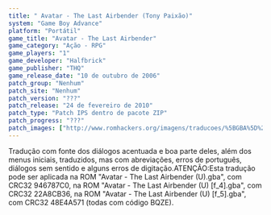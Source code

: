 ```yaml
---
title: " Avatar - The Last Airbender (Tony Paixão)"
system: "Game Boy Advance"
platform: "Portátil"
game_title: "Avatar - The Last Airbender"
game_category: "Ação - RPG"
game_players: "1"
game_developer: "Halfbrick"
game_publisher: "THQ"
game_release_date: "10 de outubro de 2006"
patch_group: "Nenhum"
patch_site: "Nenhum"
patch_version: "???"
patch_release: "24 de fevereiro de 2010"
patch_type: "Patch IPS dentro de pacote ZIP"
patch_progress: "???"
patch_images: ["http://www.romhackers.org/imagens/traducoes/%5BGBA%5D%20Avatar%20-%20The%20Last%20Airbender%20-%20Tony%20Paixao%20-%201.png","http://www.romhackers.org/imagens/traducoes/%5BGBA%5D%20Avatar%20-%20The%20Last%20Airbender%20-%20Tony%20Paixao%20-%202.png","http://www.romhackers.org/imagens/traducoes/%5BGBA%5D%20Avatar%20-%20The%20Last%20Airbender%20-%20Tony%20Paixao%20-%203.png"]
---
```

Tradução com fonte dos diálogos acentuada e boa parte deles, além dos menus iniciais, traduzidos, mas com abreviações, erros de português, diálogos sem sentido e alguns erros de digitação.ATENÇÃO:Esta tradução pode ser aplicada na ROM "Avatar - The Last Airbender (U).gba", com CRC32 946787C0, na ROM "Avatar - The Last Airbender (U) [f_4].gba", com CRC32 22A8CB36, na ROM "Avatar - The Last Airbender (U) [f_5].gba", com CRC32 48E4A571 (todas com código BQZE).